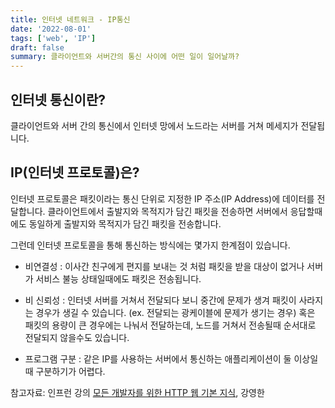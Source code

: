 ```yaml
---
title: 인터넷 네트워크 - IP통신
date: '2022-08-01'
tags: ['web', 'IP']
draft: false
summary: 클라이언트와 서버간의 통신 사이에 어떤 일이 일어날까?
---
```


## 인터넷 통신이란?

클라이언트와 서버 간의 통신에서 인터넷 망에서 노드라는 서버를 거쳐 메세지가 전달됩니다.

## IP(인터넷 프로토콜)은? 

인터넷 프로토콜은 패킷이라는 통신 단위로 지정한 IP 주소(IP Address)에 데이터를 전달합니다. 클라이언트에서 출발지와 목적지가 담긴 패킷을 전송하면 서버에서 응답할때에도 동일하게 출발지와 목적지가 담긴 패킷을 전송합니다.

그런데 인터넷 프로토콜을 통해 통신하는 방식에는 몇가지 한계점이 있습니다. 

- 비연결성
: 이사간 친구에게 편지를 보내는 것 처럼 패킷을 받을 대상이 없거나 서버가 서비스 불능 상태일때에도 패킷은 전송됩니다.

- 비 신뢰성
: 인터넷 서버를 거쳐서 전달되다 보니 중간에 문제가 생겨 패킷이 사라지는 경우가 생길 수 있습니다. (ex. 전달되는 광케이블에 문제가    생기는 경우) 혹은 패킷의 용량이 큰 경우에는 나눠서 전달하는데, 노드를 거쳐서 전송될때 순서대로 전달되지 않을수도 있습니다.

- 프로그램 구분
: 같은 IP를 사용하는 서버에서 통신하는 애플리케이션이 둘 이상일때 구분하기가 어렵다.

참고자료: 인프런 강의 [모든 개발자를 위한 HTTP 웹 기본 지식](https://www.inflearn.com/course/http-%EC%9B%B9-%EB%84%A4%ED%8A%B8%EC%9B%8C%ED%81%AC), 강영한

